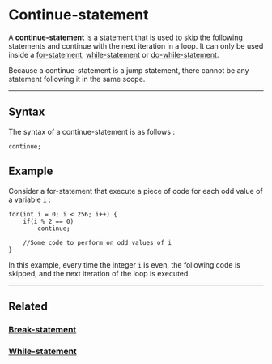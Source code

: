 # Continue-statement
A **continue-statement** is a statement that is used to skip the following statements and continue with the next iteration in a loop.
It can only be used inside a [for-statement](For-statement.md), [while-statement](While-statement.md) or [do-while-statement](Do-while-statement.md).

Because a continue-statement is a jump statement, there cannot be any statement following it in the same scope.


---


## Syntax
The syntax of a continue-statement is as follows :
```poly
continue;
```


## Example
Consider a for-statement that execute a piece of code for each odd value of a variable `i` :
```poly
for(int i = 0; i < 256; i++) {
    if(i % 2 == 0)
        continue;
        
    //Some code to perform on odd values of i
}
```

In this example, every time the integer `i` is even, the following code is skipped,
and the next iteration of the loop is executed.


---


## Related
### [Break-statement](Break-statement.md)
### [While-statement](While-statement.md)